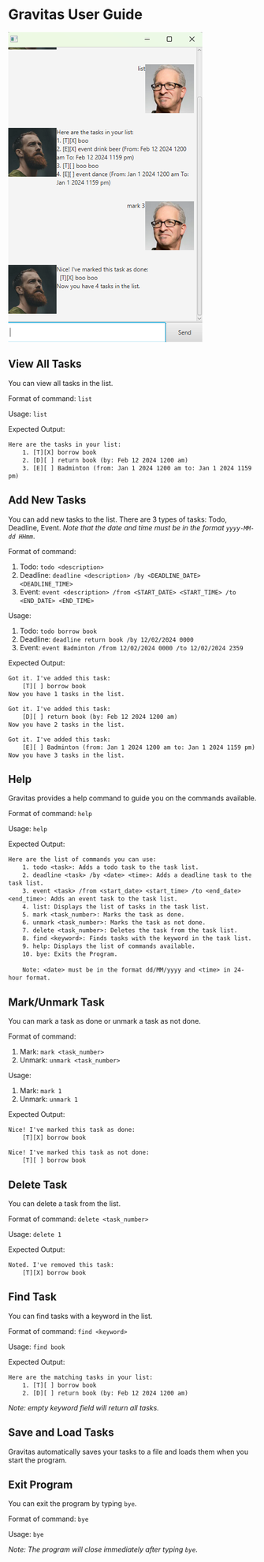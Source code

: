 # Gravitas User Guide

![Ui.png](Ui.png)

## View All Tasks

You can view all tasks in the list.

Format of command: `list`

Usage: `list`

Expected Output:
```
Here are the tasks in your list:
    1. [T][X] borrow book
    2. [D][ ] return book (by: Feb 12 2024 1200 am)
    3. [E][ ] Badminton (from: Jan 1 2024 1200 am to: Jan 1 2024 1159 pm)
```

## Add New Tasks
You can add new tasks to the list. There are 3 types of tasks: Todo, Deadline, Event.
_Note that the date and time must be in the format `yyyy-MM-dd HHmm`_.

Format of command:
1. Todo: `todo <description>`
2. Deadline: `deadline <description> /by <DEADLINE_DATE> <DEADLINE_TIME>`
3. Event: `event <description> /from <START_DATE> <START_TIME> /to <END_DATE> <END_TIME>`

Usage:
1. Todo: `todo borrow book`
2. Deadline: `deadline return book /by 12/02/2024 0000`
3. Event: `event Badminton /from 12/02/2024 0000 /to 12/02/2024 2359`


Expected Output:
```
Got it. I've added this task:
    [T][ ] borrow book
Now you have 1 tasks in the list.
```
```
Got it. I've added this task:
    [D][ ] return book (by: Feb 12 2024 1200 am)
Now you have 2 tasks in the list.
```
```
Got it. I've added this task:
    [E][ ] Badminton (from: Jan 1 2024 1200 am to: Jan 1 2024 1159 pm)
Now you have 3 tasks in the list.
```

## Help
Gravitas provides a help command to guide you on the commands available.

Format of command: `help`

Usage: `help`

Expected Output:
```
Here are the list of commands you can use:
    1. todo <task>: Adds a todo task to the task list.
    2. deadline <task> /by <date> <time>: Adds a deadline task to the task list.
    3. event <task> /from <start_date> <start_time> /to <end_date> <end_time>: Adds an event task to the task list.
    4. list: Displays the list of tasks in the task list.
    5. mark <task_number>: Marks the task as done.
    6. unmark <task_number>: Marks the task as not done.
    7. delete <task_number>: Deletes the task from the task list.
    8. find <keyword>: Finds tasks with the keyword in the task list.
    9. help: Displays the list of commands available.
    10. bye: Exits the Program.
    
    Note: <date> must be in the format dd/MM/yyyy and <time> in 24-hour format.
```

## Mark/Unmark Task
You can mark a task as done or unmark a task as not done.

Format of command:
1. Mark: `mark <task_number>`
2. Unmark: `unmark <task_number>`

Usage:
1. Mark: `mark 1`
2. Unmark: `unmark 1`

Expected Output:
```
Nice! I've marked this task as done:
    [T][X] borrow book
```
```
Nice! I've marked this task as not done:
    [T][ ] borrow book
```

## Delete Task
You can delete a task from the list.

Format of command: `delete <task_number>`

Usage: `delete 1`

Expected Output:
```
Noted. I've removed this task:
    [T][X] borrow book
```

## Find Task
You can find tasks with a keyword in the list.

Format of command: `find <keyword>`

Usage: `find book`

Expected Output:
```
Here are the matching tasks in your list:
    1. [T][ ] borrow book
    2. [D][ ] return book (by: Feb 12 2024 1200 am)
```
_Note: empty keyword field will return all tasks._

## Save and Load Tasks
Gravitas automatically saves your tasks to a file and loads them when you start the program.

## Exit Program
You can exit the program by typing `bye`.

Format of command: `bye`

Usage: `bye`

_Note: The program will close immediately after typing `bye`._